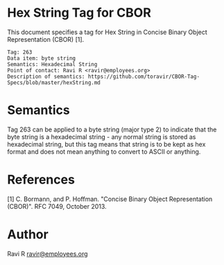 # Hex String Tag for CBOR

This document specifies a tag for Hex String in Concise Binary Object Representation (CBOR) [1].

    Tag: 263
    Data item: byte string
    Semantics: Hexadecimal String
    Point of contact: Ravi R <ravir@employees.org>
    Description of semantics: https://github.com/toravir/CBOR-Tag-Specs/blob/master/hexString.md

# Semantics

Tag 263 can be applied to a byte string (major type 2) to indicate that the byte string is 
a hexadecimal string - any normal string is stored as hexadecimal string, but this tag means
that string is to be kept as hex format and does not mean anything to convert to ASCII or anything.

# References

[1] C. Bormann, and P. Hoffman. "Concise Binary Object Representation (CBOR)". RFC 7049, October 2013.

# Author

Ravi R <ravir@employees.org>
